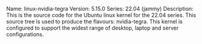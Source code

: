 Name:    linux-nvidia-tegra
Version: 5.15.0
Series:  22.04 (jammy)
Description:
    This is the source code for the Ubuntu linux kernel for the 22.04 series. This
    source tree is used to produce the flavours: nvidia-tegra.
    This kernel is configured to support the widest range of desktop, laptop and
    server configurations.
